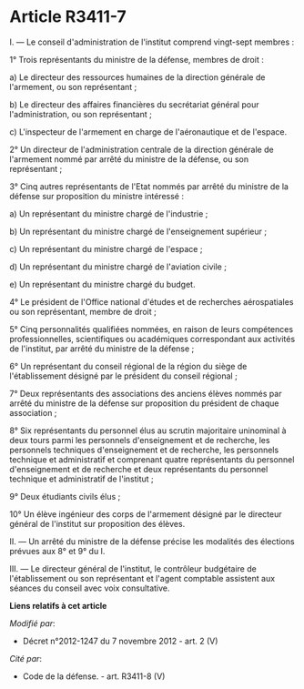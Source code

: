# Article R3411-7

I. ― Le conseil d'administration de l'institut comprend vingt-sept membres : 

1° Trois représentants du ministre de la défense, membres de droit : 

a) Le directeur des ressources humaines de la direction générale de l'armement, ou son représentant ; 

b) Le directeur des affaires financières du secrétariat général pour l'administration, ou son représentant ; 

c) L'inspecteur de l'armement en charge de l'aéronautique et de l'espace. 

2° Un directeur de l'administration centrale de la direction générale de l'armement nommé par arrêté du ministre de la
défense, ou son représentant ; 

3° Cinq autres représentants de l'Etat nommés par arrêté du ministre de la défense sur proposition du ministre intéressé : 

a) Un représentant du ministre chargé de l'industrie ; 

b) Un représentant du ministre chargé de l'enseignement supérieur ; 

c) Un représentant du ministre chargé de l'espace ; 

d) Un représentant du ministre chargé de l'aviation civile ; 

e) Un représentant du ministre chargé du budget. 

4° Le président de l'Office national d'études et de recherches aérospatiales ou son représentant, membre de droit ; 

5° Cinq personnalités qualifiées nommées, en raison de leurs compétences professionnelles, scientifiques ou académiques
correspondant aux activités de l'institut, par arrêté du ministre de la défense ; 

6° Un représentant du conseil régional de la région du siège de l'établissement désigné par le président du conseil
régional ; 

7° Deux représentants des associations des anciens élèves nommés par arrêté du ministre de la défense sur proposition du
président de chaque association ; 

8° Six représentants du personnel élus au scrutin majoritaire uninominal à deux tours parmi les personnels d'enseignement et
de recherche, les personnels techniques d'enseignement et de recherche, les personnels technique et administratif et
comprenant quatre représentants du personnel d'enseignement et de recherche et deux représentants du personnel technique et
administratif de l'institut ; 

9° Deux étudiants civils élus ; 

10° Un élève ingénieur des corps de l'armement désigné par le directeur général de l'institut sur proposition des élèves. 

II. ― Un arrêté du ministre de la défense précise les modalités des élections prévues aux 8° et 9° du I. 

III. ― Le directeur général de l'institut,      le contrôleur budgétaire  de l'établissement ou son représentant et l'agent
comptable assistent aux séances du conseil avec voix consultative.

**Liens relatifs à cet article**

_Modifié par_:

  - Décret n°2012-1247 du 7 novembre 2012 - art. 2 (V)

_Cité par_:

  - Code de la défense. - art. R3411-8 (V)

